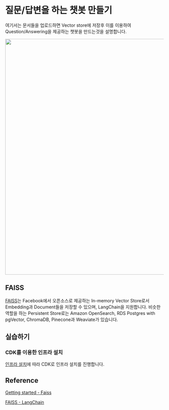 # 질문/답변을 하는 챗봇 만들기 

여기서는 문서들을 업로드하면 Vector store에 저장후 이를 이용하여 Question/Answering을 제공하는 챗봇을 만드는것을 설명합니다.

<img src="https://github.com/kyopark2014/question-answering-chatbot-using-RAG-based-on-LLM/assets/52392004/95780f39-b732-4dd3-b5dc-0c32f60535ca" width="750">

## FAISS

[FAISS](https://github.com/facebookresearch/faiss)는 Facebook에서 오픈소스로 제공하는 In-memory Vector Store로서 Embedding과 Document들을 저장할 수 있으며, LangChain을 지원합니다. 비슷한 역할을 하는 Persistent Store로는 Amazon OpenSearch, RDS Postgres with pgVector, ChromaDB, Pinecone과 Weaviate가 있습니다. 


## 실습하기

### CDK를 이용한 인프라 설치
[인프라 설치](https://github.com/kyopark2014/question-answering-chatbot-using-RAG-based-on-LLM/blob/main/deployment.md)에 따라 CDK로 인프라 설치를 진행합니다.


## Reference 

[Getting started - Faiss](https://github.com/facebookresearch/faiss/wiki/Getting-started)

[FAISS - LangChain](https://python.langchain.com/docs/modules/data_connection/vectorstores/integrations/faiss)
